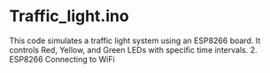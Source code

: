 # Traffic_light.ino
This code simulates a traffic light system using an ESP8266 board. It controls Red, Yellow, and Green LEDs with specific time intervals.  2. ESP8266 Connecting to WiFi
